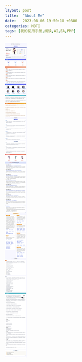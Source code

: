 ```yaml
---
layout: post
title:  "About Me"
date:   2023-08-06 19:50:18 +0800
categories: MBTI
tags: [我的使用手册,阅读,AI,EA,PMP]
---
```


![Pasted Graphic](/assets/2025/06/mbti.jpeg)


